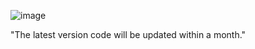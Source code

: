 ![image](https://github.com/YerinYun17/TSSG/assets/121793329/07321449-29de-49a9-ab11-40fbea7122eb)





"The latest version code will be updated within a month."

